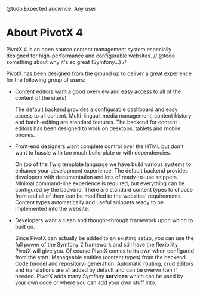
@todo Expected audience:  Any user


About PivotX 4
==============

PivotX 4 is an open source content management system especially designed for high-performance and configurable websites.
// @todo something about why it's so great (Symfony...) //

PivotX has been designed from the ground up to deliver a great experience for the following group of users:

-   Content editors want a good overview and easy access to all of the content of the site(s).
  
    The default backend provides a configurable dashboard and easy access to all content.
    Multi-lingual, media management, content history and batch-editing are standard features.
    The backend for content editors has been designed to work on desktops, tablets and mobile phones.

-   Front-end designers want complete control over the HTML but don't want to hassle with too much boilerplate or with dependencies.

    On top of the Twig template language we have build various systems to enhance your development experience.
    The default backend provides developers with documentation and lots of ready-to-use snippets. Minimal command-line experience is
    required, but everything can be configured by the backend. There are standard content types to choose from and all of them
    can be modified to the websites' requirements. Content types automatically add useful snippets ready to be implemented into the website.

-   Developers want a clean and thought-through framework upon which to built on.

    Since PivotX can actually be added to an existing setup, you can use the full power of the Symfony 2 framework and still have the
    flexibility PivotX will give you. Of course PivotX comes to its own when configured from the start.
    Manageable entities (content types) from the backend. Code (model and repository) generation.
    Automatic routing, crud editors and translations are all added by default and can be overwritten if needed. PivotX adds many
    Symfony **services** which can be used by your own code or where you can add your own stuff into.

